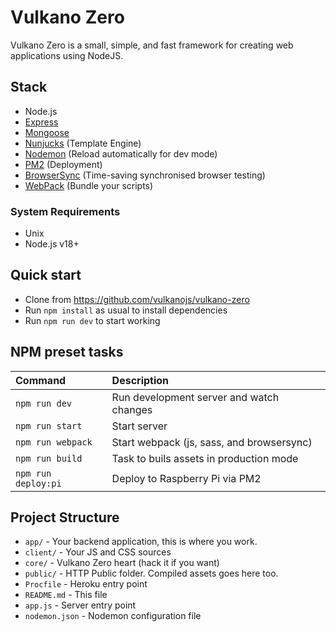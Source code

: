 # Vulkano Zero

Vulkano Zero is a small, simple, and fast framework for creating web applications using NodeJS.

## Stack

- Node.js
- [Express](http://expressjs.com)
- [Mongoose](http://mongoosejs.com/)
- [Nunjucks](http://mozilla.github.io/nunjucks/) (Template Engine)
- [Nodemon](http://nodemon.io/) (Reload automatically for dev mode)
- [PM2](http://pm2.keymetrics.io/) (Deployment)
- [BrowserSync](https://www.browsersync.io/) (Time-saving synchronised browser testing)
- [WebPack](https://webpack.js.org/) (Bundle your scripts)

### System Requirements

- Unix
- Node.js v18+

## Quick start

- Clone from https://github.com/vulkanojs/vulkano-zero
- Run `npm install` as usual to install dependencies
- Run `npm run dev` to start working


## NPM preset tasks

| Command                         | Description                               |
| :------------------------------	| :---------------------------------------- |
| `npm run dev`                   | Run development server and watch changes	|
| `npm run start`                 | Start server                              |
| `npm run webpack`               | Start webpack (js, sass, and  browsersync)|
| `npm run build`                 | Task to buils assets in production mode   |
| `npm run deploy:pi`             | Deploy to Raspberry Pi via PM2            |


## Project Structure

- `app/` - Your backend application, this is where you work.
- `client/` - Your JS and CSS sources
- `core/` - Vulkano Zero heart (hack it if you want)
- `public/` - HTTP Public folder. Compiled assets goes here too.
- `Procfile` - Heroku entry point
- `README.md` - This file
- `app.js` - Server entry point
- `nodemon.json` - Nodemon configuration file
